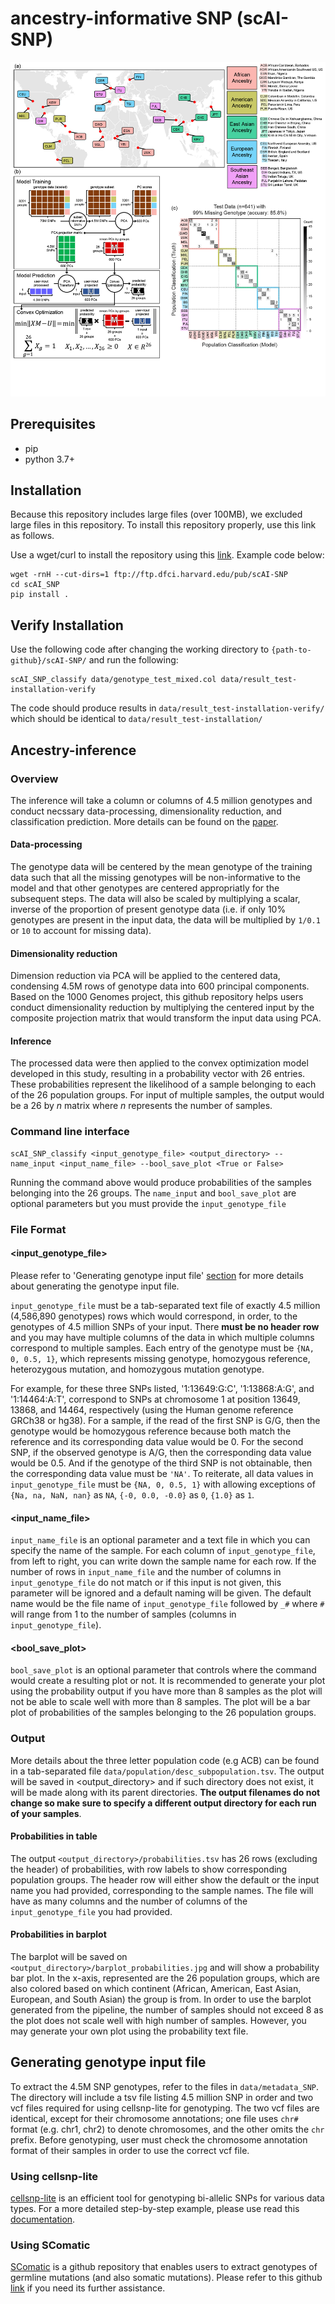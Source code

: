 # ancestry-informative SNP (scAI-SNP)

![diagram](./figure/figure1/figure1.jpg)

## Prerequisites 
- pip
- python 3.7+

## Installation

Because this repository includes large files (over 100MB), we excluded large files in this repository. To install this repository properly, use this link as follows.

Use a wget/curl to install the repository using this [link](ftp://ftp.dfci.harvard.edu/pub/scAI-SNP). Example code below:

```{bash}
wget -rnH --cut-dirs=1 ftp://ftp.dfci.harvard.edu/pub/scAI-SNP
cd scAI_SNP
pip install .
```

## Verify Installation
Use the following code after changing the working directory to `{path-to-github}/scAI-SNP/` and run the following:
```{bash}
scAI_SNP_classify data/genotype_test_mixed.col data/result_test-installation-verify
```

The code should produce results in `data/result_test-installation-verify/` which should be identical to `data/result_test-installation/`

## Ancestry-inference
### Overview
The inference will take a column or columns of 4.5 million genotypes and conduct necssary data-processing, dimensionality reduction, and classification prediction. More details can be found on the [paper](https://link.springer.com/article/10.1186/s44330-025-00029-4).

#### Data-processing
The genotype data will be centered by the mean genotype of the training data such that all the missing genotypes will be non-informative to the model and that other genotypes are centered appropriatly for the subsequent steps. The data will also be scaled by multiplying a scalar, inverse of the proportion of present genotype data (i.e. if only 10% genotypes are present in the input data, the data will be multiplied by `1/0.1` or `10` to account for missing data). 

#### Dimensionality reduction
Dimension reduction via PCA will be applied to the centered data, condensing 4.5M rows of genotype data into 600 principal components. Based on the 1000 Genomes project, this github repository helps users conduct dimensionality reduction by multiplying the centered input by the composite projection matrix that would transform the input data using PCA.

#### Inference
The processed data were then applied to the convex optimization model developed in this study, resulting in a probability vector with 26 entries. These probabilities represent the likelihood of a sample belonging to each of the 26 population groups. For input of multiple samples, the output would be a 26 by _n_ matrix where _n_ represents the number of samples.

### Command line interface
```{bash}
scAI_SNP_classify <input_genotype_file> <output_directory> --name_input <input_name_file> --bool_save_plot <True or False>
```
Running the command above would produce probabilities of the samples belonging into the 26 groups. The `name_input` and `bool_save_plot` are optional parameters but you must provide the `input_genotype_file`

### File Format
#### <input_genotype_file>
Please refer to 'Generating genotype input file' [section](#generating-genotype-input-file) for more details about generating the genotype input file.

`input_genotype_file` must be a tab-separated text file of exactly 4.5 million (4,586,890 genotypes) rows which would correspond, in order, to the genotypes of 4.5 million SNPs of your input. There **must be no header row** and you may have multiple columns of the data in which multiple columns correspond to multiple samples. Each entry of the genotype must be `{NA, 0, 0.5, 1}`, which represents missing genotype, homozygous reference, heterozygous mutation, and homozygous mutation genotype. 

For example, for these three SNPs listed, '1:13649:G:C', '1:13868:A:G', and '1:14464:A:T', correspond to SNPs at chromosome 1 at position 13649, 13868, and 14464, respectively (using the Human genome reference GRCh38 or hg38). For a sample, if the read of the first SNP is G/G, then the genotype would be homozygous reference because both match the reference and its corresponding data value would be 0. For the second SNP, if the observed genotype is A/G, then the corresponding data value would be 0.5. And if the genotype of the third SNP is not obtainable, then the corresponding data value must be `'NA'`. To reiterate, all data values in `input_genotype_file` must be `{NA, 0, 0.5, 1}` with allowing exceptions of `{Na, na, NaN, nan}` as `NA`, `{-0, 0.0, -0.0}` as `0`, `{1.0}` as `1`.

#### <input_name_file>
`input_name_file` is an optional parameter and a text file in which you can specify the name of the sample. For each column of `input_genotype_file`, from left to right, you can write down the sample name for each row. If the number of rows in `input_name_file` and the number of columns in `input_genotype_file` do not match or if this input is not given, this parameter will be ignored and a default naming will be given. The default name would be the file name of `input_genotype_file` followed by `_#` where `#` will range from 1 to the number of samples (columns in `input_genotype_file`).

#### <bool_save_plot>
`bool_save_plot` is an optional parameter that controls where the command would create a resulting plot or not. It is recommended to generate your plot using the probability output if you have more than 8 samples as the plot will not be able to scale well with more than 8 samples. The plot will be a bar plot of probabilities of the samples belonging to the 26 population groups.

### Output
More details about the three letter population code (e.g ACB) can be found in a tab-separated file `data/population/desc_subpopulation.tsv`. The output will be saved in <output_directory> and if such directory does not exist, it will be made along with its parent directories. **The output filenames do not change so make sure to specify a different output directory for each run of your samples**.

#### Probabilities in table
The output `<output_directory>/probabilities.tsv` has 26 rows (excluding the header) of probabilities, with row labels to show corresponding population groups. The header row will either show the default or the input name you had provided, corresponding to the sample names. The file will have as many columns and the number of columns of the `input_genotype_file` you had provided.

#### Probabilities in barplot
The barplot will be saved on `<output_directory>/barplot_probabilities.jpg` and will show a probability bar plot. In the x-axis, represented are the 26 population groups, which are also colored based on which continent (African, American, East Asian, European, and South Asian) the group is from. In order to use the barplot generated from the pipeline, the number of samples should not exceed 8 as the plot does not scale well with high number of samples. However, you may generate your own plot using the probability text file.

## Generating genotype input file
To extract the 4.5M SNP genotypes, refer to the files in `data/metadata_SNP`. The directory will include a tsv file listing 4.5 million SNP in order and two vcf files required for using cellsnp-lite for genotyping. The two vcf files are identical, except for their chromosome annotations; one file uses `chr#` format (e.g. chr1, chr2) to denote chromosomes, and the other omits the `chr` prefix. Before genotyping, user must check the chromosome annotation format of their samples in order to use the correct vcf file.

### Using cellsnp-lite
[cellsnp-lite](https://github.com/single-cell-genetics/cellsnp-lite) is an efficient tool for genotyping bi-allelic SNPs for various data types. For a more detailed step-by-step example, please use read this [documentation](./example_cellsnp-lite.md).

### Using SComatic
[SComatic](https://github.com/cortes-ciriano-lab/SComatic) is a github repository that enables users to extract genotypes of germline mutations (and also somatic mutations). Please refer to this github [link](https://github.com/cortes-ciriano-lab/SComatic/blob/main/docs/OtherFunctionalities.md#computing-germline-genotypes-for-known-variants-in-single-cell-datasets) if you need its further assistance.
